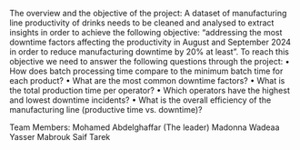 The overview and the objective of the project:
	A dataset of manufacturing line productivity of drinks needs to be cleaned and analysed to extract insights in order to achieve the following objective: “addressing the most downtime factors affecting the productivity in August and September 2024 in order to reduce manufacturing downtime by 20% at least”.
To reach this objective we need to answer the following questions through the project:
•	How does batch processing time compare to the minimum batch time for each product?
•	What are the most common downtime factors?
•	What is the total production time per operator?
•	Which operators have the highest and lowest downtime incidents?
•	What is the overall efficiency of the manufacturing line (productive time vs. downtime)?

Team Members: 
Mohamed Abdelghaffar (The leader)
Madonna Wadeaa
Yasser Mabrouk
Saif Tarek
